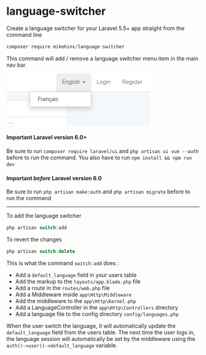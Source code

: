 # language-switcher
Create a language switcher for your Laravel 5.5+ app straight from the command line

```javascript
composer require mikehins/language-switcher
```

This command will add / remove a language switcher menu item in the main nav bar.

![Alt text](switch.png?raw=true)

#### Important Laravel version 6.0+
Be sure to run ```composer require laravel/ui``` and ```php artisan ui vue --auth``` before to run the command. You also have to run ```npm install && npm run dev```

#### Important ***before*** Laravel version 6.0
Be sure to run ```php artisan make:auth``` and ```php artisan migrate``` before to run the command  

---

To add the language switcher
```javascript
php artisan switch:add
```

To revert the changes
```javascript
php artisan switch:delete
```

This is what the command ```switch:add``` does :
- Add a ```default_language``` field in your users table
- Add the markup to the ```layouts/app.blade.php``` file
- Add a route in the ```routes/web.php``` file
- Add a Middleware inside ```app\Http\Middleware```
- Add the middleware to the ```app\Http\Kernel.php```
- Add a LanguageController in the ```app\Http\Controllers``` directory
- Add a language file to the config directory ```config/languages.php```

When the user switch the language, it will automatically update the ```default_language``` field from the users table.
The next time the user logs in, the language session will automatically be set by the middleware using the ```auth()->user()->default_language``` variable.